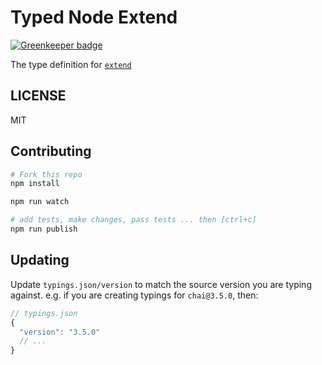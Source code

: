 # Typed Node Extend

[![Greenkeeper badge](https://badges.greenkeeper.io/types/npm-extend.svg)](https://greenkeeper.io/)

The type definition for [`extend`](https://github.com/justmoon/node-extend)

## LICENSE

MIT

## Contributing

```sh
# Fork this repo
npm install

npm run watch

# add tests, make changes, pass tests ... then [ctrl+c]
npm run publish
```

## Updating

Update `typings.json/version` to match the source version you are typing against.
e.g. if you are creating typings for `chai@3.5.0`, then:
```js
// typings.json
{
  "version": "3.5.0"
  // ...
}
```
